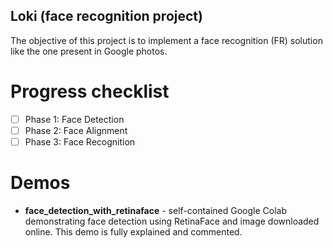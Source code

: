 ## Loki (face recognition project)

The objective of this project is to implement a face recognition (FR) solution like the one present in Google photos.

# Progress checklist
 - [ ] Phase 1: Face Detection
 - [ ] Phase 2: Face Alignment
 - [ ] Phase 3: Face Recognition

# Demos
 - **face_detection_with_retinaface** - self-contained Google Colab demonstrating face detection using RetinaFace and image downloaded online. This demo is fully explained and commented.

